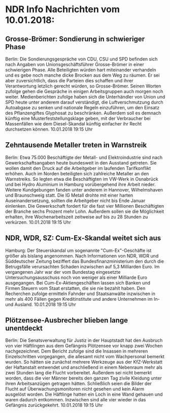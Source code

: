 # NDR Info Nachrichten vom 10.01.2018:


## Grosse-Brömer: Sondierung in schwieriger Phase
Berlin: Die Sondierungsgespräche von CDU, CSU und SPD befinden sich nach Angaben von Unionsgeschäftsführer Grosse-Brömer in einer schwierigen Phase. Alle Beteiligten würden hart miteinander verhandeln und es gebe noch manche dicke Brocken aus dem Weg zu räumen. Er sei aber zuversichtlich, dass die Parteien dies schaffen und ihrer Verantwortung letzlich gerecht würden, so Grosse-Brömer. Seinen Worten zufolge gehen die Gespräche in einigen Arbeitsgruppen auch morgen noch weiter. Medienberichten zufolge haben sich die Unterhändler von Union und SPD heute unter anderem darauf verständigt, die Luftverschmutzung durch Autoabgase zu senken und nationale Regeln einzuführen, um den Einsatz des Pflanzengiftes Glyphosat zu beschränken. Außerdem soll es demnach künftig eine Musterfeststellungsklage geben, mit der Verbraucher bei Massenfällen wie dem Diesel-Skandal künftig einfacher ihr Recht durchsetzen können. 10.01.2018 19:15 Uhr 

## Zehntausende Metaller treten in Warnstreik
Berlin:	Etwa 75.000 Beschäftigte der Metall- und Elektroindustrie sind nach Gewerkschaftsangaben heute bundesweit in den Ausstand getreten. Sie wollen damit den Druck auf die Arbeitgeber im laufenden Tarifkonflikt erhöhen. Auch im Norden beteiligten sich zahlreiche Metaller an den Warnstreiks. So legten etwa die Beschäftigten im VW-Werk in Osnabrück und  bei Hydro Aluminium in Hamburg vorübergehend ihre Arbeit nieder. Weitere Kundgebungen fanden unter anderem in Hannover, Wilhelmshaven und Braunschweig statt. Die IG Metall drohte mit einer harten Auseinandersetzung, sollten die Arbeitgeber nicht bis Ende Januar einlenken. Die Gewerkschaft fordert für die fast vier Millionen Beschäftigten der Branche sechs Prozent mehr Lohn. Außerdem sollen sie die Möglichkeit erhalten, ihre Wochenarbeitszeit zeitweise auf bis zu 28 Stunden zu verkürzen. 10.01.2018 19:15 Uhr 

## NDR, WDR, SZ: Cum-Ex-Skandal weitet sich aus
Hamburg: Der Steuerskandal um sogenannte "Cum-Ex"-Geschäfte ist größer als bislang angenommen. Nach Informationen von NDR, WDR und Süddeutscher Zeitung beziffert das Bundesfinanzministerium den durch die Betrugsfälle verursachten Schaden inzwischen auf 5,3 Milliarden Euro. Im vergangenen Jahr war der vom Bundestag eingesetzte Untersuchungsausschuss noch von weniger als einer Milliarde Euro ausgegangen. Bei Cum-Ex-Aktiengeschäften lassen sich Banken und Firmen Steuern vom Staat erstatten, die sie nie bezahlt haben. Den Recherchen zufolge ermitteln Fahnder und Staatsanwälte inzwischen in mehr als 400 Fällen gegen Kreditinstitute und andere Unternehmen im In- und Ausland. 10.01.2018 19:15 Uhr 

## Plötzensee-Ausbrecher blieben lange unentdeckt
Berlin: Die Senatsverwaltung für Justiz in der Hauptstadt hat den Ausbruch von vier Häftlingen aus dem Gefängnis Plötzensee vor knapp zwei Wochen nachgezeichnet. Dem Bericht zufolge sind die Insassen in mehreren Einzelschritten vorgegangen, die allesamt nicht vom Wachpersonal bemerkt wurden. So hätten sie zunächst mehrere Werkzeuge aus der KfZ-Werkstatt der Haftanstalt entwendet und anschließend in einem Nebenraum mehr als zwei Stunden lang die Flucht vorbereitet. Außerdem sei nicht bemerkt worden, dass die vier Männer bereits den ganzen Tag zivile Kleidung unter ihren Arbeitsanzügen getragen hätten. Schließlich seien die Bilder der Flucht auf Überwachungsmonitoren nicht gesehen und kein Alarm ausgelöst worden. Die Häftlinge hatten ein Loch in eine Wand gehauen und waren dadurch entkommen. Inzwischen sind alle vier wieder in das Gefängnis zurückgekehrt. 10.01.2018 19:15 Uhr 
